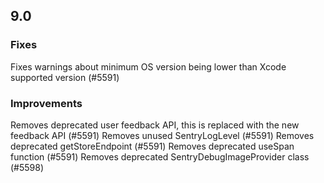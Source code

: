 ## 9.0

### Fixes

Fixes warnings about minimum OS version being lower than Xcode supported version (#5591)

### Improvements

Removes deprecated user feedback API, this is replaced with the new feedback API (#5591)
Removes unused SentryLogLevel (#5591)
Removes deprecated getStoreEndpoint (#5591)
Removes deprecated useSpan function (#5591)
Removes deprecated SentryDebugImageProvider class (#5598)
